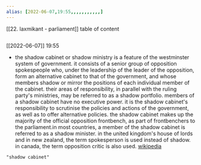 ```yaml
---
alias: [2022-06-07,19:55,,,,,,,,,,,]
---
```

[[22. laxmikant - parliament]]
table of content
```toc
```

[[2022-06-07]] 19:55
- the shadow cabinet or shadow ministry is a feature of the westminster system of government. it consists of a senior group of opposition spokespeople who, under the leadership of the leader of the opposition, form an alternative cabinet to that of the government, and whose members shadow or mirror the positions of each individual member of the cabinet. their areas of responsibility, in parallel with the ruling party's ministries, may be referred to as a shadow portfolio. members of a shadow cabinet have no executive power. it is the shadow cabinet's responsibility to scrutinise the policies and actions of the government, as well as to offer alternative policies. the shadow cabinet makes up the majority of the official opposition frontbench, as part of frontbenchers to the parliament.in most countries, a member of the shadow cabinet is referred to as a shadow minister. in the united kingdom's house of lords and in new zealand, the term spokesperson is used instead of shadow. in canada, the term opposition critic is also used.
[wikipedia](https://en.wikipedia.org/wiki/shadow%20cabinet)
```query
"shadow cabinet"
```
